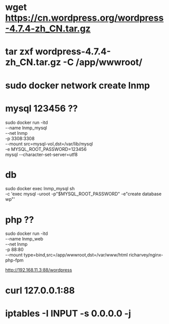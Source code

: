 # wget https://cn.wordpress.org/wordpress-4.7.4-zh_CN.tar.gz
# tar zxf wordpress-4.7.4-zh_CN.tar.gz -C /app/wwwroot/

# sudo docker network create lnmp

# mysql 123456      ?? 
sudo docker run -itd \
--name lnmp_mysql \
--net lnmp \
-p 3308:3308 \
--mount src=mysql-vol,dst=/var/lib/mysql \
-e MYSQL_ROOT_PASSWORD=123456 \
mysql --character-set-server=utf8

# db
sudo docker exec lnmp_mysql sh \
-c 'exec mysql -uroot -p"$MYSQL_ROOT_PASSWORD" -e"create database wp"'

# php       ??
sudo docker run -itd \
--name lnmp_web \
--net lnmp \
-p 88:80 \
--mount type=bind,src=/app/wwwroot,dst=/var/www/html richarvey/nginx-php-fpm



http://192.168.11.3:88/wordpress

# curl 127.0.0.1:88
# iptables -I INPUT -s 0.0.0.0 -j 

